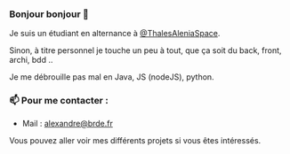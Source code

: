 ### Bonjour bonjour 👋

Je suis un étudiant en alternance à [@ThalesAleniaSpace](https://github.com/ThalesAleniaSpace). 

Sinon, à titre personnel je touche un peu à tout, que ça soit du back, front, archi, bdd ..

Je me débrouille pas mal en Java, JS (nodeJS), python.

### 📫 Pour me contacter :
- Mail : alexandre@brde.fr

Vous pouvez aller voir mes différents projets si vous êtes intéressés.
